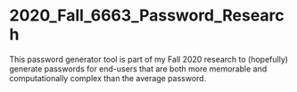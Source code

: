 # 2020_Fall_6663_Password_Research
This password generator tool is part of my Fall 2020 research to (hopefully) generate passwords for end-users that are both more memorable and computationally complex than the average password. 

